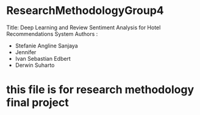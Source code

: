 # ResearchMethodologyGroup4
Title: Deep Learning and Review Sentiment Analysis for Hotel Recommendations System
Authors :
- Stefanie Angline Sanjaya
- Jennifer
- Ivan Sebastian Edbert
- Derwin Suharto

# this file is for research methodology final project

